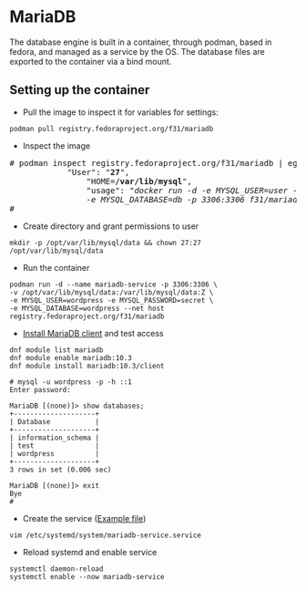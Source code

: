 # MariaDB

The database engine is built in a container, through podman, based in fedora, and managed as a service by the OS.
The database files are exported to the container via a bind mount.

## Setting up the container

- Pull the image to inspect it for variables for settings:

```
podman pull registry.fedoraproject.org/f31/mariadb
```

- Inspect the image

<pre>
# podman inspect registry.fedoraproject.org/f31/mariadb | egrep -wi "User|home"
            "User": "<b>27</b>",
                "HOME=<b>/var/lib/mysql</b>",
                "usage": "<i>docker run -d -e MYSQL_USER=user -e MYSQL_PASSWORD=pass \
                -e MYSQL_DATABASE=db -p 3306:3306 f31/mariadb</i>",
#
</pre>

- Create directory and grant permissions to user

```
mkdir -p /opt/var/lib/mysql/data && chown 27:27 /opt/var/lib/mysql/data
```

- Run the container

```
podman run -d --name mariadb-service -p 3306:3306 \
-v /opt/var/lib/mysql/data:/var/lib/mysql/data:Z \
-e MYSQL_USER=wordpress -e MYSQL_PASSWORD=secret \
-e MYSQL_DATABASE=wordpress --net host registry.fedoraproject.org/f31/mariadb
```

- [Install MariaDB client](https://docs.fedoraproject.org/en-US/quick-docs/installing-mysql-mariadb/) and test access

```
dnf module list mariadb
dnf module enable mariadb:10.3
dnf module install mariadb:10.3/client
```

```
# mysql -u wordpress -p -h ::1 
Enter password: 

MariaDB [(none)]> show databases;
+--------------------+
| Database           |
+--------------------+
| information_schema |
| test               |
| wordpress          |
+--------------------+
3 rows in set (0.006 sec)

MariaDB [(none)]> exit
Bye
#
```

- Create the service ([Example file](https://github.com/rootzilopochtli/coatlicue/blob/master/mariadb_files/mariadb-service.service))

```
vim /etc/systemd/system/mariadb-service.service
```

- Reload systemd and enable service

```
systemctl daemon-reload
systemctl enable --now mariadb-service
```
